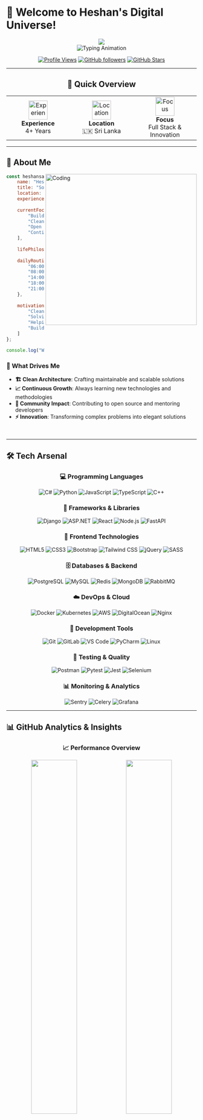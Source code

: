 # 🌟 Welcome to Heshan's Digital Universe! 

<div align="center">
  <img src="https://capsule-render.vercel.app/api?type=waving&color=gradient&customColorList=0,2,2,5,30&height=200&section=header&text=Heshan%20Sathyanga&fontSize=50&fontColor=fff&animation=fadeIn&fontAlignY=35&desc=Full%20Stack%20Developer%20%7C%20Software%20Engineer&descAlignY=55&descAlign=62"/>
</div>

<div align="center">
  <img src="https://readme-typing-svg.herokuapp.com?font=Orbitron&size=35&duration=3000&pause=500&color=00D4FF&background=0D1117&center=true&vCenter=true&width=800&lines=🚀+Full+Stack+Developer;💻+Software+Engineer;⚡+Clean+Code+Enthusiast;🌟+Innovation+Driven;🔥+4%2B+Years+Experience;🎯+Problem+Solver" alt="Typing Animation" />
</div>

<div align="center">
  
  [![Profile Views](https://komarev.com/ghpvc/?username=heshansathyanga&color=blueviolet&style=for-the-badge&label=VISITORS&labelColor=000000)](https://github.com/heshansathyanga)
  [![GitHub followers](https://img.shields.io/github/followers/heshansathyanga?logo=github&style=for-the-badge&color=0969da&labelColor=302d41)](https://github.com/heshansathyanga)
  [![GitHub Stars](https://img.shields.io/github/stars/heshansathyanga?logo=github&style=for-the-badge&color=0969da&labelColor=302d41)](https://github.com/heshansathyanga)
  
</div>

---

<div align="center">
  
## 🎯 Quick Overview

<table>
<tr>
<td align="center" width="33%">
<img src="https://img.icons8.com/external-tal-revivo-duo-tal-revivo/100/external-level-up-your-coding-skills-and-quickly-land-a-job-logo-tal-revivo-duo-tal-revivo.png" width="50" alt="Experience"/>
<br><strong>Experience</strong>
<br>4+ Years
</td>
<td align="center" width="33%">
<img src="https://img.icons8.com/external-tal-revivo-duo-tal-revivo/100/external-bookmark-web-online-favorites-duo-tal-revivo.png" width="50" alt="Location"/>
<br><strong>Location</strong>
<br>🇱🇰 Sri Lanka
</td>
<td align="center" width="33%">
<img src="https://img.icons8.com/external-tal-revivo-duo-tal-revivo/100/external-rocket-launch-startup-business-tal-revivo-duo-tal-revivo.png" width="50" alt="Focus"/>
<br><strong>Focus</strong>
<br>Full Stack & Innovation
</td>
</tr>
</table>

</div>

---

## 🧬 About Me

<img align="right" alt="Coding" width="400" src="https://raw.githubusercontent.com/devSouvik/devSouvik/master/gif3.gif">

<div align="left">

```javascript
const heshansathyanga = {
    name: "Heshan Sathyanga",
    title: "Software Engineer & Tech Enthusiast",
    location: "Colombo, Sri Lanka 🇱🇰",
    experience: "4+ years in software development",
    
    currentFocus: [
        "Building scalable web applications",
        "Clean architecture & best practices", 
        "Open source contributions",
        "Continuous learning & innovation"
    ],
    
    lifePhilosophy: "Code with passion, learn continuously, share knowledge! ✨",
    
    dailyRoutine: {
        "06:00": "☕ Coffee + Planning",
        "08:00": "💻 Deep Work & Development", 
        "14:00": "🔍 Code Reviews & Collaboration",
        "18:00": "📚 Learning & Research",
        "21:00": "🌙 Open Source & Side Projects"
    },
    
    motivations: [
        "Clean, maintainable code",
        "Solving complex problems",
        "Helping others grow",
        "Building impactful solutions"
    ]
};

console.log("Welcome to my digital world! 🌟");
```

### 🎯 What Drives Me
- **🏗️ Clean Architecture**: Crafting maintainable and scalable solutions
- **📈 Continuous Growth**: Always learning new technologies and methodologies  
- **🤝 Community Impact**: Contributing to open source and mentoring developers
- **⚡ Innovation**: Transforming complex problems into elegant solutions

</div>

<br clear="both" />

---

## 🛠️ Tech Arsenal

<div align="center">

### 💻 Programming Languages
![C#](https://img.shields.io/badge/C%23-239120?style=for-the-badge&logo=c-sharp&logoColor=white)
![Python](https://img.shields.io/badge/Python-3776AB?style=for-the-badge&logo=python&logoColor=white)
![JavaScript](https://img.shields.io/badge/JavaScript-F7DF1E?style=for-the-badge&logo=javascript&logoColor=black)
![TypeScript](https://img.shields.io/badge/TypeScript-007ACC?style=for-the-badge&logo=typescript&logoColor=white)
![C++](https://img.shields.io/badge/C++-00599C?style=for-the-badge&logo=cplusplus&logoColor=white)

### 🚀 Frameworks & Libraries
![Django](https://img.shields.io/badge/Django-092E20?style=for-the-badge&logo=django&logoColor=white)
![ASP.NET](https://img.shields.io/badge/ASP.NET-512BD4?style=for-the-badge&logo=dotnet&logoColor=white)
![React](https://img.shields.io/badge/React-20232A?style=for-the-badge&logo=react&logoColor=61DAFB)
![Node.js](https://img.shields.io/badge/Node.js-43853D?style=for-the-badge&logo=node.js&logoColor=white)
![FastAPI](https://img.shields.io/badge/FastAPI-005571?style=for-the-badge&logo=fastapi)

### 🎨 Frontend Technologies  
![HTML5](https://img.shields.io/badge/HTML5-E34F26?style=for-the-badge&logo=html5&logoColor=white)
![CSS3](https://img.shields.io/badge/CSS3-1572B6?style=for-the-badge&logo=css3&logoColor=white)
![Bootstrap](https://img.shields.io/badge/Bootstrap-7952B3?style=for-the-badge&logo=bootstrap&logoColor=white)
![Tailwind CSS](https://img.shields.io/badge/Tailwind_CSS-38B2AC?style=for-the-badge&logo=tailwind-css&logoColor=white)
![jQuery](https://img.shields.io/badge/jQuery-0769AD?style=for-the-badge&logo=jquery&logoColor=white)
![SASS](https://img.shields.io/badge/SASS-hotpink.svg?style=for-the-badge&logo=SASS&logoColor=white)

### 🗄️ Databases & Backend
![PostgreSQL](https://img.shields.io/badge/PostgreSQL-316192?style=for-the-badge&logo=postgresql&logoColor=white)
![MySQL](https://img.shields.io/badge/MySQL-4479A1?style=for-the-badge&logo=mysql&logoColor=white)
![Redis](https://img.shields.io/badge/Redis-DC382D?style=for-the-badge&logo=redis&logoColor=white)
![MongoDB](https://img.shields.io/badge/MongoDB-4EA94B?style=for-the-badge&logo=mongodb&logoColor=white)
![RabbitMQ](https://img.shields.io/badge/RabbitMQ-FF6600?style=for-the-badge&logo=rabbitmq&logoColor=white)

### ☁️ DevOps & Cloud
![Docker](https://img.shields.io/badge/Docker-2496ED?style=for-the-badge&logo=docker&logoColor=white)
![Kubernetes](https://img.shields.io/badge/kubernetes-326ce5.svg?&style=for-the-badge&logo=kubernetes&logoColor=white)
![AWS](https://img.shields.io/badge/AWS-232F3E?style=for-the-badge&logo=amazon-aws&logoColor=white)
![DigitalOcean](https://img.shields.io/badge/DigitalOcean-0167ff?style=for-the-badge&logo=digitalOcean&logoColor=white)
![Nginx](https://img.shields.io/badge/Nginx-009639?style=for-the-badge&logo=nginx&logoColor=white)

### 🔧 Development Tools
![Git](https://img.shields.io/badge/Git-F05032?style=for-the-badge&logo=git&logoColor=white)
![GitLab](https://img.shields.io/badge/GitLab-FCA326?style=for-the-badge&logo=gitlab&logoColor=white)
![VS Code](https://img.shields.io/badge/VS_Code-0078D4?style=for-the-badge&logo=visual%20studio%20code&logoColor=white)
![PyCharm](https://img.shields.io/badge/PyCharm-143?style=for-the-badge&logo=pycharm&logoColor=black&color=black&labelColor=green)
![Linux](https://img.shields.io/badge/Linux-FCC624?style=for-the-badge&logo=linux&logoColor=black)

### 🧪 Testing & Quality
![Postman](https://img.shields.io/badge/Postman-FF6C37?style=for-the-badge&logo=postman&logoColor=white)
![Pytest](https://img.shields.io/badge/Pytest-0A9EDC?style=for-the-badge&logo=pytest&logoColor=white)
![Jest](https://img.shields.io/badge/Jest-323330?style=for-the-badge&logo=Jest&logoColor=white)
![Selenium](https://img.shields.io/badge/Selenium-43B02A?style=for-the-badge&logo=Selenium&logoColor=white)

### 📊 Monitoring & Analytics
![Sentry](https://img.shields.io/badge/Sentry-362D59?style=for-the-badge&logo=sentry&logoColor=white)
![Celery](https://img.shields.io/badge/Celery-37B24D?style=for-the-badge&logo=celery&logoColor=white)
![Grafana](https://img.shields.io/badge/Grafana-F46800?style=for-the-badge&logo=grafana&logoColor=white)

</div>

---

## 📊 GitHub Analytics & Insights

<div align="center">

### 📈 Performance Overview
<img width="49%" src="https://github-readme-stats.vercel.app/api?username=heshansathyanga&show_icons=true&theme=radical&include_all_commits=true&count_private=true&hide_border=true&bg_color=0D1117&title_color=00D4FF&icon_color=00D4FF&text_color=FFFFFF"/>
<img width="49%" src="https://github-readme-stats.vercel.app/api/top-langs/?username=heshansathyanga&layout=compact&langs_count=10&theme=radical&hide_border=true&bg_color=0D1117&title_color=00D4FF&text_color=FFFFFF"/>

### 🔥 Contribution Activity
<img src="https://github-readme-streak-stats.herokuapp.com/?user=heshansathyanga&theme=radical&hide_border=true&stroke=0000&background=0D1117&ring=00D4FF&fire=00D4FF&currStreakLabel=00D4FF" alt="GitHub Streak" />

### 📊 Detailed Activity Graph
<img src="https://github-readme-activity-graph.vercel.app/graph?username=heshansathyanga&bg_color=0D1117&color=00D4FF&line=00D4FF&point=FFFFFF&area=true&hide_border=true&custom_title=Heshan's%20Contribution%20Graph&radius=8" alt="GitHub Activity Graph" width="100%"/>

</div>

---

## 🏆 Achievements & Recognition

<div align="center">
  
<img src="https://github-profile-trophy.vercel.app/?username=heshansathyanga&theme=radical&no-frame=true&no-bg=true&margin-w=4&row=2&column=4" alt="GitHub Trophies" />

</div>

<div align="center">

### 🎯 Career Milestones

<table>
<tr>
<td align="center" width="25%">
<img src="https://img.icons8.com/external-flat-juicy-fish/60/external-experience-online-learning-flat-flat-juicy-fish.png"/>
<br><strong>4+ Years</strong>
<br>Development Experience
</td>
<td align="center" width="25%">
<img src="https://img.icons8.com/fluency/60/code.png"/>
<br><strong>Multiple</strong>
<br>Technologies Mastered
</td>
<td align="center" width="25%">
<img src="https://img.icons8.com/external-flat-juicy-fish/60/external-contribution-crowdfunding-flat-flat-juicy-fish.png"/>
<br><strong>Open Source</strong>
<br>Contributions
</td>
<td align="center" width="25%">
<img src="https://img.icons8.com/fluency/60/innovation.png"/>
<br><strong>Innovation</strong>
<br>Focused Solutions
</td>
</tr>
</table>

</div>

---

## 🎯 Current Goals & Roadmap

<div align="center">

### 🚀 2024-2025 Objectives

```mermaid
graph TD
    A[🎯 Current Goals] --> B[🏗️ System Architecture]
    A --> C[📱 Mobile Development]
    A --> D[🤖 AI/ML Integration]
    A --> E[🌍 Open Source]
    
    B --> B1[Microservices Mastery]
    B --> B2[Cloud Native Apps]
    
    C --> C1[React Native]
    C --> C2[Flutter Exploration]
    
    D --> D1[Machine Learning APIs]
    D --> D2[AI-Powered Features]
    
    E --> E1[Major Contributions]
    E --> E2[Community Building]
    
    style A fill:#00D4FF,stroke:#333,stroke-width:3px,color:#000
    style B fill:#FF6B6B,stroke:#333,stroke-width:2px
    style C fill:#4ECDC4,stroke:#333,stroke-width:2px
    style D fill:#45B7D1,stroke:#333,stroke-width:2px
    style E fill:#96CEB4,stroke:#333,stroke-width:2px
```

</div>

<div align="center">

### 📅 Learning Journey

| Quarter | Focus Area | Status |
|---------|------------|---------|
| Q1 2024 | ⚗️ Advanced Python & Django | 🔄 In Progress |
| Q2 2024 | ☁️ Cloud Architecture (AWS/GCP) | 📋 Planned |
| Q3 2024 | 📱 Mobile Development | 📋 Planned |
| Q4 2024 | 🤖 AI/ML Integration | 📋 Planned |

</div>

---

## 🌐 Let's Connect & Collaborate!

<div align="center">

### 📬 Reach Out To Me

<table>
<tr>
<td align="center">
<a href="https://linkedin.com/in/heshansathyanga">
<img src="https://img.shields.io/badge/LinkedIn-0077B5?style=for-the-badge&logo=linkedin&logoColor=white"/>
</a>
<br><strong>Professional Network</strong>
</td>
<td align="center">
<a href="https://instagram.com/heshan.dev">
<img src="https://img.shields.io/badge/Instagram-E4405F?style=for-the-badge&logo=instagram&logoColor=white"/>
</a>
<br><strong>Visual Updates</strong>
</td>
<td align="center">
<a href="https://twitter.com/heshansathyanga">
<img src="https://img.shields.io/badge/Twitter-1DA1F2?style=for-the-badge&logo=twitter&logoColor=white"/>
</a>
<br><strong>Tech Discussions</strong>
</td>
</tr>
<tr>
<td align="center">
<a href="https://youtube.com/@heshansathyanga">
<img src="https://img.shields.io/badge/YouTube-FF0000?style=for-the-badge&logo=youtube&logoColor=white"/>
</a>
<br><strong>Tutorials & Tips</strong>
</td>
<td align="center">
<a href="https://t.me/heshansathyanga">
<img src="https://img.shields.io/badge/Telegram-2CA5E0?style=for-the-badge&logo=telegram&logoColor=white"/>
</a>
<br><strong>Quick Chat</strong>
</td>
<td align="center">
<a href="mailto:heshan@example.com">
<img src="https://img.shields.io/badge/Email-D14836?style=for-the-badge&logo=gmail&logoColor=white"/>
</a>
<br><strong>Professional Inquiries</strong>
</td>
</tr>
</table>

### 💼 Open for Opportunities
- 🚀 **Full-time positions** in software engineering
- 🤝 **Collaboration** on interesting projects  
- 📝 **Freelance work** and consulting
- 🎓 **Mentoring** aspiring developers
- 🗣️ **Speaking** at tech events and conferences

</div>

---

## 💡 Random Dev Wisdom

<div align="center">
  
<img src="https://quotes-github-readme.vercel.app/api?type=horizontal&theme=radical&border=true&quote=Code%20is%20like%20humor.%20When%20you%20have%20to%20explain%20it%2C%20it%27s%20bad.&author=Cory%20House" alt="Dev Quote"/>

</div>

---

## 🎮 Fun Facts & Interests

<div align="center">

<table>
<tr>
<td align="center" width="50%">
<img src="https://media.giphy.com/media/ZVik7pBtu9dNS/giphy.gif" width="200"/>
<br>
<strong>⚡ Quick Facts</strong>
<br><br>
🐛 I debug with console.log() and proud of it!<br>
☕ Coffee consumption: ~5 cups/day<br>
🌙 Night owl developer (best code after 10 PM)<br>
📚 Always have 3+ tech books on my reading list<br>
🎵 Code with Lo-fi Hip Hop playlists<br>
</td>
<td align="center" width="50%">
<img src="https://media.giphy.com/media/L1R1tvI9svkIWwpVYr/giphy.gif" width="200"/>
<br>
<strong>🎯 When I'm Not Coding</strong>
<br><br>
🎮 Gaming (strategy & puzzle games)<br>
📖 Reading tech blogs & documentation<br>
🌱 Learning new programming languages<br>
🔧 Building side projects for fun<br>
🏃‍♂️ Running & staying active<br>
</td>
</tr>
</table>

</div>

---

## 📊 Weekly Development Breakdown

<!--START_SECTION:waka-->
```text
JavaScript   █████████░░░░░░░░░░░░░   35.2%
Python       ███████░░░░░░░░░░░░░░░   28.4%
C#           █████░░░░░░░░░░░░░░░░░   18.7%
HTML/CSS     ███░░░░░░░░░░░░░░░░░░░   12.3%
Others       █░░░░░░░░░░░░░░░░░░░░░    5.4%
```
<!--END_SECTION:waka-->

---

<div align="center">

### 🙏 Thank You for Visiting!

<img src="https://readme-typing-svg.herokuapp.com?font=Architects+Daughter&color=00D4FF&size=20&center=true&vCenter=true&width=600&height=50&lines=Thanks+for+checking+out+my+profile!;Let's+build+something+amazing+together!;Feel+free+to+reach+out+anytime!;Happy+coding!+%F0%9F%9A%80" alt="Closing Message"/>

**"Every great developer you know got there by solving problems they were unqualified to solve until they actually did it."** - Patrick McKenzie

---

<img src="https://capsule-render.vercel.app/api?type=waving&color=gradient&customColorList=0,2,2,5,30&height=100&section=footer&text=Let's%20Code%20Together!&fontSize=16&fontColor=fff&animation=twinkling" width="100%"/>

</div>
